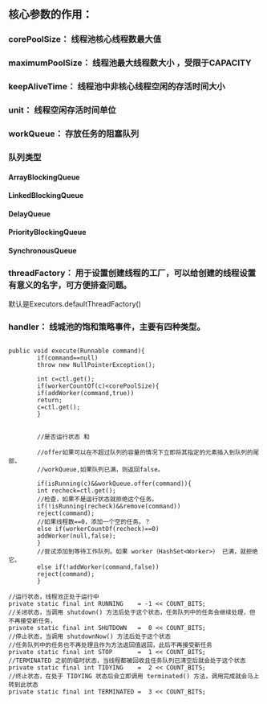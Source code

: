 ## 核心参数的作用： 
### corePoolSize： 线程池核心线程数最大值 

### maximumPoolSize： 线程池最大线程数大小 ，受限于CAPACITY
### keepAliveTime： 线程池中非核心线程空闲的存活时间大小 

### unit： 线程空闲存活时间单位

### workQueue： 存放任务的阻塞队列

### 队列类型

#### ArrayBlockingQueue

#### LinkedBlockingQueue

#### DelayQueue

#### PriorityBlockingQueue

#### SynchronousQueue

### threadFactory： 用于设置创建线程的工厂，可以给创建的线程设置有意义的名字，可方便排查问题。 
默认是Executors.defaultThreadFactory()
### handler： 线城池的饱和策略事件，主要有四种类型。

```code

public void execute(Runnable command){
        if(command==null)
        throw new NullPointerException();

        int c=ctl.get();
        if(workerCountOf(c)<corePoolSize){
        if(addWorker(command,true))
        return;
        c=ctl.get();
        }
        
        
        //是否运行状态 和
        
        //offer如果可以在不超过队列的容量的情况下立即将其指定的元素插入到队列的尾部，
        //workQueue,如果队列已满，则返回false。
      
        if(isRunning(c)&&workQueue.offer(command)){
        int recheck=ctl.get();
        //检查，如果不是运行状态就拒绝这个任务。
        if(!isRunning(recheck)&&remove(command))
        reject(command);
        //如果线程数==0，添加一个空的任务。？
        else if(workerCountOf(recheck)==0)
        addWorker(null,false);
        }
        //尝试添加到等待工作队列。如果 worker（HashSet<Worker>） 已满，就拒绝它。
        else if(!addWorker(command,false))
        reject(command);
        }

```


	//运行状态，线程池正处于运行中
    private static final int RUNNING    = -1 << COUNT_BITS;
	//关闭状态，当调用 shutdown() 方法后处于这个状态，任务队列中的任务会继续处理，但不再接受新任务，
    private static final int SHUTDOWN   =  0 << COUNT_BITS;
	//停止状态，当调用 shutdownNow() 方法后处于这个状态
	//任务队列中的任务也不再处理且作为方法返回值返回，此后不再接受新任务
    private static final int STOP       =  1 << COUNT_BITS;
	//TERMINATED 之前的临时状态，当线程都被回收且任务队列已清空后就会处于这个状态
    private static final int TIDYING    =  2 << COUNT_BITS;
	//终止状态，在处于 TIDYING 状态后会立即调用 terminated() 方法，调用完成就会马上转到此状态
    private static final int TERMINATED =  3 << COUNT_BITS;
